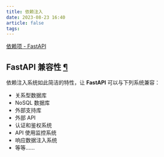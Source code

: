 ```yaml
---
title: 依赖注入
date: 2023-08-23 16:40
article: false
tags: 
---
```


[依赖项 - FastAPI](https://fastapi.tiangolo.com/zh/tutorial/dependencies/)

## **FastAPI** 兼容性 [¶](https://fastapi.tiangolo.com/zh/tutorial/dependencies/#fastapi_1 "Permanent link")

依赖注入系统如此简洁的特性，让 **FastAPI** 可以与下列系统兼容：

- 关系型数据库
- NoSQL 数据库
- 外部支持库
- 外部 API
- 认证和鉴权系统
- API 使用监控系统
- 响应数据注入系统
- 等等……
